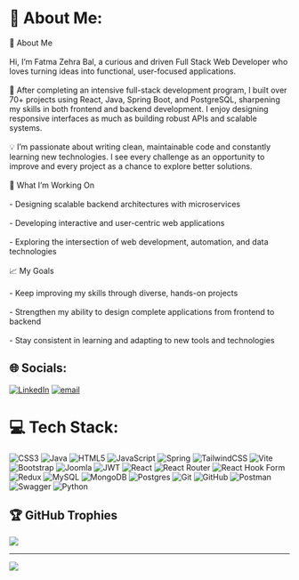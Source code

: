 # 💫 About Me:
🌟 About Me<br><br>Hi, I’m Fatma Zehra Bal, a curious and driven Full Stack Web Developer who loves turning ideas into functional, user-focused applications.<br><br>🎯 After completing an intensive full-stack development program, I built over 70+ projects using React, Java, Spring Boot, and PostgreSQL, sharpening my skills in both frontend and backend development. I enjoy designing responsive interfaces as much as building robust APIs and scalable systems.<br><br>💡 I’m passionate about writing clean, maintainable code and constantly learning new technologies. I see every challenge as an opportunity to improve and every project as a chance to explore better solutions.<br><br>🚀 What I’m Working On<br><br>- Designing scalable backend architectures with microservices<br><br>- Developing interactive and user-centric web applications<br><br>- Exploring the intersection of web development, automation, and data technologies<br><br>📈 My Goals<br><br>- Keep improving my skills through diverse, hands-on projects  <br><br>- Strengthen my ability to design complete applications from frontend to backend  <br><br>- Stay consistent in learning and adapting to new tools and technologies  


## 🌐 Socials:
[![LinkedIn](https://img.shields.io/badge/LinkedIn-%230077B5.svg?logo=linkedin&logoColor=white)](https://linkedin.com/in/fatma-zehra-bal/) [![email](https://img.shields.io/badge/Email-D14836?logo=gmail&logoColor=white)](mailto:fz.bal00@gmail.com) 

# 💻 Tech Stack:
![CSS3](https://img.shields.io/badge/css3-%231572B6.svg?style=for-the-badge&logo=css3&logoColor=white) ![Java](https://img.shields.io/badge/java-%23ED8B00.svg?style=for-the-badge&logo=openjdk&logoColor=white) ![HTML5](https://img.shields.io/badge/html5-%23E34F26.svg?style=for-the-badge&logo=html5&logoColor=white) ![JavaScript](https://img.shields.io/badge/javascript-%23323330.svg?style=for-the-badge&logo=javascript&logoColor=%23F7DF1E) ![Spring](https://img.shields.io/badge/spring-%236DB33F.svg?style=for-the-badge&logo=spring&logoColor=white) ![TailwindCSS](https://img.shields.io/badge/tailwindcss-%2338B2AC.svg?style=for-the-badge&logo=tailwind-css&logoColor=white) ![Vite](https://img.shields.io/badge/vite-%23646CFF.svg?style=for-the-badge&logo=vite&logoColor=white) ![Bootstrap](https://img.shields.io/badge/bootstrap-%238511FA.svg?style=for-the-badge&logo=bootstrap&logoColor=white) ![Joomla](https://img.shields.io/badge/joomla-%235091CD.svg?style=for-the-badge&logo=joomla&logoColor=white) ![JWT](https://img.shields.io/badge/JWT-black?style=for-the-badge&logo=JSON%20web%20tokens) ![React](https://img.shields.io/badge/react-%2320232a.svg?style=for-the-badge&logo=react&logoColor=%2361DAFB) ![React Router](https://img.shields.io/badge/React_Router-CA4245?style=for-the-badge&logo=react-router&logoColor=white) ![React Hook Form](https://img.shields.io/badge/React%20Hook%20Form-%23EC5990.svg?style=for-the-badge&logo=reacthookform&logoColor=white) ![Redux](https://img.shields.io/badge/redux-%23593d88.svg?style=for-the-badge&logo=redux&logoColor=white) ![MySQL](https://img.shields.io/badge/mysql-4479A1.svg?style=for-the-badge&logo=mysql&logoColor=white) ![MongoDB](https://img.shields.io/badge/MongoDB-%234ea94b.svg?style=for-the-badge&logo=mongodb&logoColor=white) ![Postgres](https://img.shields.io/badge/postgres-%23316192.svg?style=for-the-badge&logo=postgresql&logoColor=white) ![Git](https://img.shields.io/badge/git-%23F05033.svg?style=for-the-badge&logo=git&logoColor=white) ![GitHub](https://img.shields.io/badge/github-%23121011.svg?style=for-the-badge&logo=github&logoColor=white) ![Postman](https://img.shields.io/badge/Postman-FF6C37?style=for-the-badge&logo=postman&logoColor=white) ![Swagger](https://img.shields.io/badge/-Swagger-%23Clojure?style=for-the-badge&logo=swagger&logoColor=white) ![Python](https://img.shields.io/badge/python-3670A0?style=for-the-badge&logo=python&logoColor=ffdd54)

## 🏆 GitHub Trophies
![](https://github-profile-trophy.vercel.app/?username=zehraBal&theme=tokyonight&no-frame=true&no-bg=false&margin-w=4)

---
[![](https://visitcount.itsvg.in/api?id=zehraBal&icon=6&color=1)](https://visitcount.itsvg.in)

<!-- Proudly created with GPRM ( https://gprm.itsvg.in ) -->

